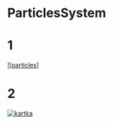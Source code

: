 # ParticlesSystem

# 1
[![particles]](https://youtu.be/OpVZTSDIybI)
# 2
[![kartka](https://i.sstatic.net/Vp2cE.png)](https://youtu.be/qdMpwBi7sbE)
